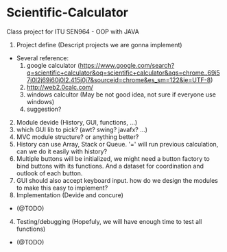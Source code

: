 # Scientific-Calculator
Class project for ITU SEN964 - OOP with JAVA

1. Project define (Descript projects we are gonna implement)
  * Several reference:
    1. google calculator (https://www.google.com/search?q=scientific+calculator&oq=scientific+calculator&aqs=chrome..69i57j0l2j69i60j0l2.415j0j7&sourceid=chrome&es_sm=122&ie=UTF-8)
    2. http://web2.0calc.com/
    3. windows calcultor (May be not good idea, not sure if everyone use windows)
    4. suggestion?
2. Module devide (History, GUI, functions, ...)
  1. which GUI lib to pick? (awt? swing? javafx? ...)
  2. MVC module structure? or anything better?
  3. History can use Array, Stack or Queue. '=' will run previous calculation, can we do it easily with history?
  4. Multiple buttons will be initialized, we might need a button factory to bind buttons with its functions. And a dataset for coordination and outlook of each button.
  5. GUI should also accept keyboard input. how do we design the modules to make this easy to implement?
3. Implementation (Devide and concure)
  * (@TODO)
4. Testing/debugging (Hopefuly, we will have enough time to test all functions)
  * (@TODO)

